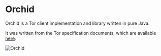 Orchid
======

Orchid is a Tor client implementation and library written in pure Java.

It was written from the Tor specification documents, which are available [here](https://www.torproject.org/docs/documentation.html.en#DesignDoc).

![Orchid](https://subgraph.com/img/orchidlogo1.png)

